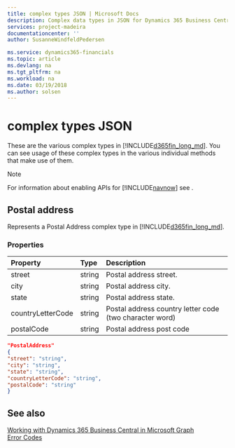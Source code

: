 ```yaml
---
title: complex types JSON | Microsoft Docs
description: Complex data types in JSON for Dynamics 365 Business Central.
services: project-madeira
documentationcenter: ''
author: SusanneWindfeldPedersen

ms.service: dynamics365-financials
ms.topic: article
ms.devlang: na
ms.tgt_pltfrm: na
ms.workload: na
ms.date: 03/19/2018
ms.author: solsen
---
```


# complex types JSON
These are the various complex types in [!INCLUDE[d365fin_long_md](../../includes/d365fin_long_md.md)]. You can see usage of these complex types in the various individual methods that make use of them.

> [!NOTE]  
> For information about enabling APIs for [!INCLUDE[navnow](../../includes/navnow_md.md)] see .

## Postal address

Represents a Postal Address complex type in [!INCLUDE[d365fin_long_md](../../includes/d365fin_long_md.md)].       

### Properties
| Property	   | Type	    |Description             |
|:-------------|:---------|:-----------------------|
|street        |string    |Postal address street.  |
|city          |string    |Postal address city.    |
|state         |string    |Postal address state.   |
|countryLetterCode|string |Postal address country letter code (two character word)|
|postalCode    |string    |Postal address post code|

```json
"PostalAddress" 
{ 
"street": "string",
"city": "string", 
"state": "string", 
"countryLetterCode": "string", 
"postalCode": "string" 
} 
 ```

## See also
[Working with Dynamics 365 Business Central in Microsoft Graph](../resources/dynamics_overview.md)  
[Error Codes](../dynamics_error_codes.md)  

